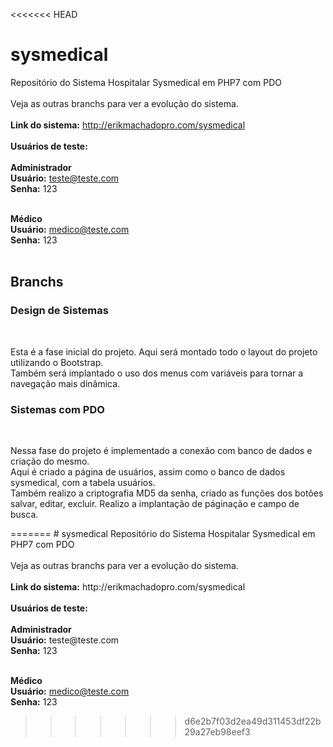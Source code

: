 <<<<<<< HEAD
# sysmedical
Repositório do Sistema Hospitalar Sysmedical em PHP7 com PDO
<br><br>
Veja as outras branchs para ver a evolução do sistema.
<br><br>
<strong>Link do sistema:</strong> http://erikmachadopro.com/sysmedical
<br><br>
<strong>Usuários de teste:</strong>
<br><br>
<strong>Administrador</strong><br>
<strong>Usuário:</strong> teste@teste.com<br>
<strong>Senha:</strong> 123<br><br>

<strong>Médico</strong><br>
<strong>Usuário:</strong> medico@teste.com <br>
<strong>Senha:</strong> 123<br><br>

<h2>Branchs</h2>

<h3>Design de Sistemas</h3><br>
<p>Esta é a fase inicial do projeto. Aqui será montado todo o layout do projeto utilizando o Bootstrap.<br>
Também será implantado o uso dos menus com variáveis para tornar a navegação mais dinâmica.
</p>

<h3>Sistemas com PDO</h3><br>
<p>Nessa fase do projeto é implementado a conexão com banco de dados e criação do mesmo.<br>
Aqui é criado a página de usuários, assim como o banco de dados sysmedical, com a tabela usuários.<br>
Também realizo a criptografia MD5 da senha, criado as funções dos botões salvar, editar, excluir.
Realizo a implantação de páginação e campo de busca.
</p>
=======
# sysmedical
Repositório do Sistema Hospitalar Sysmedical em PHP7 com PDO
<br><br>
Veja as outras branchs para ver a evolução do sistema.
<br><br>
<strong>Link do sistema:</strong> http://erikmachadopro.com/sysmedical
<br><br>
<strong>Usuários de teste:</strong>
<br><br>
<strong>Administrador</strong><br>
<strong>Usuário:</strong> teste@teste.com<br>
<strong>Senha:</strong> 123<br><br>

<strong>Médico</strong><br>
<strong>Usuário:</strong> medico@teste.com <br>
<strong>Senha:</strong> 123<br>
>>>>>>> d6e2b7f03d2ea49d311453df22b29a27eb98eef3
